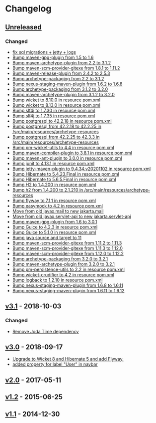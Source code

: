 <!-- https://keepachangelog.com/en/1.0.0/ -->
# Changelog

## [Unreleased]

### Changed

 - [fix sql migrations + jetty + logs](https://github.com/premium-minds/pm-wicket-archetype/pull/8)
 - [Bump maven-gpg-plugin from 1.5 to 1.6](https://github.com/premium-minds/pm-wicket-archetype/pull/9)
 - [Bump maven-archetype-plugin from 2.2 to 3.1.2](https://github.com/premium-minds/pm-wicket-archetype/pull/10)
 - [Bump maven-scm-provider-gitexe from 1.8.1 to 1.11.2](https://github.com/premium-minds/pm-wicket-archetype/pull/11)
 - [Bump maven-release-plugin from 2.4.2 to 2.5.3](https://github.com/premium-minds/pm-wicket-archetype/pull/12)
 - [Bump archetype-packaging from 2.2 to 3.1.2](https://github.com/premium-minds/pm-wicket-archetype/pull/13)
 - [Bump nexus-staging-maven-plugin from 1.6.2 to 1.6.8](https://github.com/premium-minds/pm-wicket-archetype/pull/14)
 - [Bump archetype-packaging from 3.1.2 to 3.2.0](https://github.com/premium-minds/pm-wicket-archetype/pull/16)
 - [Bump maven-archetype-plugin from 3.1.2 to 3.2.0](https://github.com/premium-minds/pm-wicket-archetype/pull/15)
 - [Bump wicket to 8.10.0 in resource pom.xml](https://github.com/premium-minds/pm-wicket-archetype/pull/28)
 - [Bump wicket to 8.13.0 in resource pom.xml](https://github.com/premium-minds/pm-wicket-archetype/pull/46)
 - [Bump slf4j to 1.7.30 in resource pom.xml](https://github.com/premium-minds/pm-wicket-archetype/pull/27)
 - [Bump slf4j to 1.7.35 in resource pom.xml](https://github.com/premium-minds/pm-wicket-archetype/pull/50)
 - [Bump postgresql to 42.2.18 in resource pom.xml](https://github.com/premium-minds/pm-wicket-archetype/pull/26)
 - [Bump postgresql from 42.2.18 to 42.2.25 in /src/main/resources/archetype-resources](https://github.com/premium-minds/pm-wicket-archetype/pull/51)
 - [Bump postgresql from 42.2.25 to 42.3.3 in /src/main/resources/archetype-resources](https://github.com/premium-minds/pm-wicket-archetype/pull/53)
 - [Bump pm-wicket-utils to 4.4 in resource pom.xml ](https://github.com/premium-minds/pm-wicket-archetype/pull/25)
 - [Bump maven-compiler-plugin to 3.8.1 in resource pom.xml](https://github.com/premium-minds/pm-wicket-archetype/pull/24)
 - [Bump maven-ant-plugin to 3.0.0 in resource pom.xml](https://github.com/premium-minds/pm-wicket-archetype/pull/23)
 - [Bump junit to 4.13.1 in resource pom.xml ](https://github.com/premium-minds/pm-wicket-archetype/pull/22)
 - [Bump jetty-maven-plugin to 9.4.34.v20201102 in resource pom.xml](https://github.com/premium-minds/pm-wicket-archetype/pull/21)
 - [Bump Hibernate to 5.4.23.Final in resource pom.xml](https://github.com/premium-minds/pm-wicket-archetype/pull/20)
 - [Bump Hibernate to 5.6.5.Final in resource pom.xml](https://github.com/premium-minds/pm-wicket-archetype/pull/44)
 - [Bump H2 to 1.4.200 in resource pom.xml](https://github.com/premium-minds/pm-wicket-archetype/pull/19)
 - [Bump h2 from 1.4.200 to 2.1.210 in /src/main/resources/archetype-resources](https://github.com/premium-minds/pm-wicket-archetype/pull/43)
 - [Bump flyway to 7.1.1 in resource pom.xml](https://github.com/premium-minds/pm-wicket-archetype/pull/18)
 - [Bump easymock to 4.2 in resource pom.xml](https://github.com/premium-minds/pm-wicket-archetype/pull/17)
 - [Move from old javax.mail to new jakarta.mail](https://github.com/premium-minds/pm-wicket-archetype/pull/31)
 - [Move from old javax.servlet-api to new jakarta.servlet-api](https://github.com/premium-minds/pm-wicket-archetype/pull/32)
 - [Bump maven-gpg-plugin from 1.6 to 3.0.1](https://github.com/premium-minds/pm-wicket-archetype/pull/35)
 - [Bump Guice to 4.2.3 in resource pom.xml](https://github.com/premium-minds/pm-wicket-archetype/pull/29)
 - [Bump Guice to 5.1.0 in resource pom.xml](https://github.com/premium-minds/pm-wicket-archetype/pull/45)
 - [Bump java source and target to 11](https://github.com/premium-minds/pm-wicket-archetype/pull/30)
 - [Bump maven-scm-provider-gitexe from 1.11.2 to 1.11.3](https://github.com/premium-minds/pm-wicket-archetype/pull/36)
 - [Bump maven-scm-provider-gitexe from 1.11.3 to 1.12.0](https://github.com/premium-minds/pm-wicket-archetype/pull/37)
 - [Bump maven-scm-provider-gitexe from 1.12.0 to 1.12.2](https://github.com/premium-minds/pm-wicket-archetype/pull/41)
 - [Bump archetype-packaging from 3.2.0 to 3.2.1](https://github.com/premium-minds/pm-wicket-archetype/pull/39)
 - [Bump maven-archetype-plugin from 3.2.0 to 3.2.1](https://github.com/premium-minds/pm-wicket-archetype/pull/38)
 - [Bump pm-persistence-utils to 2.2 in resource pom.xml](https://github.com/premium-minds/pm-wicket-archetype/pull/47)
 - [Bump wicket-crudifier to 4.2 in resource pom.xml](https://github.com/premium-minds/pm-wicket-archetype/pull/48)
 - [Bump logback to 1.2.10 in resource pom.xml](https://github.com/premium-minds/pm-wicket-archetype/pull/49)
 - [Bump nexus-staging-maven-plugin from 1.6.8 to 1.6.11](https://github.com/premium-minds/pm-wicket-archetype/pull/54)
 - [Bump nexus-staging-maven-plugin from 1.6.11 to 1.6.12](https://github.com/premium-minds/pm-wicket-archetype/pull/55)

## [v3.1] - 2018-10-03

### Changed

 - [Remove Joda Time dependency](https://github.com/premium-minds/pm-wicket-archetype/pull/7)
 
## [v3.0] - 2018-09-17

 - [Upgrade to Wicket 8 and Hibernate 5 and add Flyway.](https://github.com/premium-minds/pm-wicket-archetype/pull/6)
 - [added property for label "User" in navbar](https://github.com/premium-minds/pm-wicket-archetype/pull/4)
  
## [v2.0] - 2017-05-11
   
## [v1.2] - 2015-06-25
    
## [v1.1] - 2014-12-30
        


[unreleased]: https://github.com/premium-minds/pm-wicket-archetype/compare/v3.1...HEAD
[v3.1]: https://github.com/premium-minds/pm-wicket-archetype/compare/v3.0...v3.1
[v3.0]: https://github.com/premium-minds/pm-wicket-archetype/compare/v2.0...v3.0
[v2.0]: https://github.com/premium-minds/pm-wicket-archetype/compare/v1.2...v2.0
[v1.2]: https://github.com/premium-minds/pm-wicket-archetype/compare/v1.1...v1.2
[v1.1]: https://github.com/premium-minds/pm-wicket-archetype/compare/v1.0...v1.1
